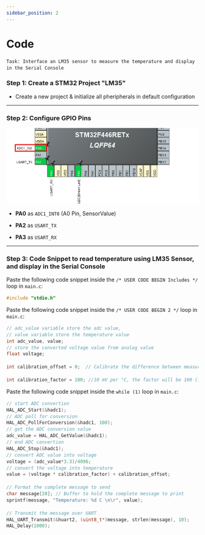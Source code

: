 ```yaml
---
sidebar_position: 2
---
```


# Code

`Task: Interface an LM35 sensor to measure the temperature and display in the Serial Console`

### Step 1: Create a STM32 Project "LM35"
- Create a new project & initialize all pheripherals in default configuration

---

### Step 2: Configure GPIO Pins

![Image](..\Images\LM35\2.png)

- **PA0** as `ADC1_INT0` (A0 Pin, SensorValue)

- **PA2** as `USART_TX` 
- **PA3** as `USART_RX` 

---

### Step 3: Code Snippet to read temperature using LM35 Sensor, and display in the Serial Console

Paste the following code snippet inside the `/* USER CODE BEGIN Includes */` loop in `main.c`:

```c
#include "stdio.h"
```

Paste the following code snippet inside the `/* USER CODE BEGIN 2 */` loop in `main.c`:

```c
// adc_value variable store the adc value,
// value variable store the temperature value
int adc_value, value;
// store the converted voltage value from analog value
float voltage;

int calibration_offset = 0;  // Calibrate the difference between measured temperature and actual temperature

int calibration_factor = 100; //10 mV per °C, the factor will be 100 (1V = 1000 mV)
```

Paste the following code snippet inside the `while (1)` loop in `main.c`:

```c
// start ADC convertion
HAL_ADC_Start(&hadc1);
// ADC poll for conversion
HAL_ADC_PollForConversion(&hadc1, 100);
// get the ADC conversion value
adc_value = HAL_ADC_GetValue(&hadc1);
// end ADC convertion
HAL_ADC_Stop(&hadc1);
// convert ADC value into voltage
voltage = (adc_value*3.3)/4096;
// convert the voltage into temperature
value = (voltage * calibration_factor) + calibration_offset;

// Format the complete message to send
char message[20]; // Buffer to hold the complete message to print
sprintf(message, "Temperature: %d C \n\r", value);

// Transmit the message over UART
HAL_UART_Transmit(&huart2, (uint8_t*)message, strlen(message), 10);
HAL_Delay(1000);
```